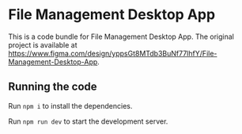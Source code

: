 
  # File Management Desktop App

  This is a code bundle for File Management Desktop App. The original project is available at https://www.figma.com/design/yppsGt8MTdb3BuNf77lhfY/File-Management-Desktop-App.

  ## Running the code

  Run `npm i` to install the dependencies.

  Run `npm run dev` to start the development server.
  